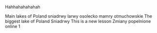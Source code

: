 Hahhahahahahah

Main lakes of Poland
sniadrwy
larwy
osolecko
mamry
otmuchowskie
The biggest lake of Poland
Sniadrwy
This is a new lesson
Zmiany popelnione online 1


